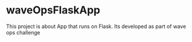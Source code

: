 # waveOpsFlaskApp

This project is about App that runs on Flask. Its developed as part of wave ops challenge
